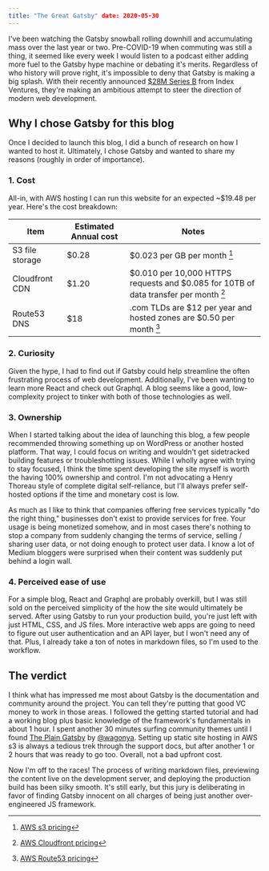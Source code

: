 ```yaml
---
title: "The Great Gatsby" date: 2020-05-30
---
```


I've been watching the Gatsby snowball rolling downhill and accumulating mass
over the last year or two. Pre-COVID-19 when commuting was still a thing, it seemed
like every week I would listen to a podcast either adding more fuel to
the Gatsby hype machine or debating it's merits. Regardless of who history will
prove right, it's impossible to deny that Gatsby is making a big splash. With
their recently announced [\$28M Series
B](https://www.gatsbyjs.org/blog/2020-05-27-announcing-series-b-funding/) from
Index Ventures, they're making an ambitious attempt to steer the direction of
modern web development.

## Why I chose Gatsby for this blog

Once I decided to launch this blog, I did a bunch of research on how I wanted to
host it. Ultimately, I chose Gatsby and wanted to share my reasons (roughly in
order of importance).

### 1. Cost

All-in, with AWS hosting I can run this website for an expected ~\$19.48 per
year. Here's the cost breakdown:

| Item            | Estimated Annual cost | Notes                                                                                  |
| --------------- | --------------------- | -------------------------------------------------------------------------------------- |
| S3 file storage | \$0.28                | \$0.023 per GB per month [^1]                                                          |
| Cloudfront CDN  | \$1.20                | \$0.010 per 10,000 HTTPS requests and \$0.085 for 10TB of data transfer per month [^2] |
| Route53 DNS     | \$18                  | .com TLDs are \$12 per year and hosted zones are \$0.50 per month [^3]                 |

### 2. Curiosity

Given the hype, I had to find out if Gatsby could help streamline the often
frustrating process of web development. Additionally, I've been wanting to learn
more React and check out Graphql. A blog seems like a good, low-complexity
project to tinker with both of those technologies as well.

### 3. Ownership

When I started talking about the idea of launching this blog, a few people
recommended throwing something up on WordPress or another hosted platform.
That way, I could focus on writing and wouldn't get sidetracked building
features or troubleshotting issues. While I wholly agree with trying to stay
focused, I think the time spent developing the site myself is worth the having
100% ownership and control. I'm not advocating a Henry Thoreau style of complete
digital self-reliance, but I'll always prefer self-hosted options if the time
and monetary cost is low.

As much as I like to think that companies offering free services typically "do
the right thing," businesses don't exist to provide services for free. Your
usage is being monetized somehow, and in most cases there's nothing to stop a
company from suddenly changing the terms of service, selling / sharing user
data, or not doing enough to protect user data. I know a lot of Medium bloggers
were surprised when their content was suddenly put behind a login wall.

### 4. Perceived ease of use

For a simple blog, React and Graphql are probably overkill, but I was still sold
on the perceived simplicity of the how the site would ultimately be served.
After using Gatsby to run your production build, you're just left with just HTML,
CSS, and JS files. More interactive web apps are going to need to figure out user
authentication and an API layer, but I won't need any of that. Plus, I already
take a ton of notes in markdown files, so I'm used to the workflow.

## The verdict

I think what has impressed me most about Gatsby is the documentation and
community around the project. You can tell they're putting that good VC money to
work in those areas. I followed the getting started tutorial and had a working
blog plus basic knowledge of the framework's fundamentals in about 1 hour. I
spent another 30 minutes surfing community themes until I found [The Plain
Gatsby](https://github.com/wangonya/the-plain-gatsby) by
[@wagonya](https://github.com/wangonya). Setting up static site hosting in AWS s3 is
always a tedious trek through the support docs, but after another 1 or 2 hours that was
ready to go too. Overall, not a bad upfront cost.

Now I'm off to the races! The process of writing markdown files, previewing the
content live on the development server, and deploying the production build has
been silky smooth. It's still early, but this jury is deliberating in favor of
finding Gatsby innocent on all charges of being just another over-engineered JS
framework.

[^1]: [AWS s3 pricing](https://aws.amazon.com/s3/pricing/)
[^2]: [AWS Cloudfront pricing](https://aws.amazon.com/cloudfront/pricing/?nc=sn&loc=3)
[^3]: [AWS Route53 pricing](https://aws.amazon.com/route53/pricing/)
